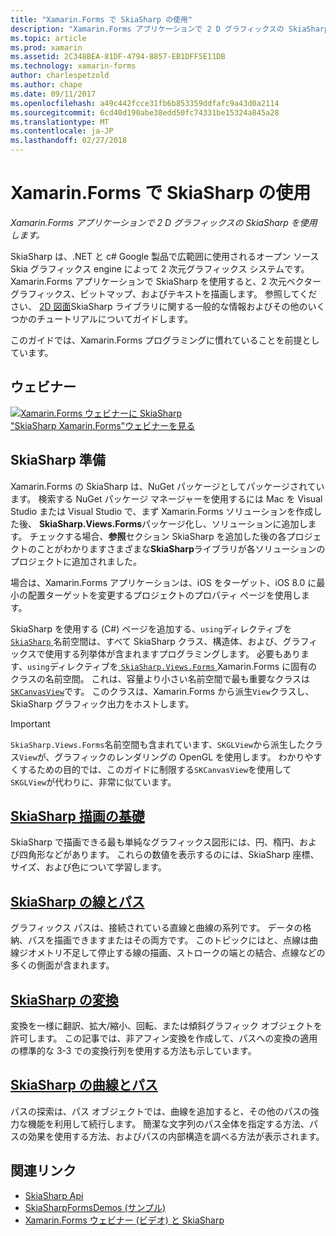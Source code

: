 ```yaml
---
title: "Xamarin.Forms で SkiaSharp の使用"
description: "Xamarin.Forms アプリケーションで 2 D グラフィックスの SkiaSharp を使用します。"
ms.topic: article
ms.prod: xamarin
ms.assetid: 2C348BEA-81DF-4794-8857-EB1DFF5E11DB
ms.technology: xamarin-forms
author: charlespetzold
ms.author: chape
ms.date: 09/11/2017
ms.openlocfilehash: a49c442fcce31fb6b853359ddfafc9a43d0a2114
ms.sourcegitcommit: 6cd40d190abe38edd50fc74331be15324a845a28
ms.translationtype: MT
ms.contentlocale: ja-JP
ms.lasthandoff: 02/27/2018
---
```

# <a name="using-skiasharp-in-xamarinforms"></a>Xamarin.Forms で SkiaSharp の使用

_Xamarin.Forms アプリケーションで 2 D グラフィックスの SkiaSharp を使用します。_

SkiaSharp は、.NET と c# Google 製品で広範囲に使用されるオープン ソース Skia グラフィックス engine によって 2 次元グラフィックス システムです。 Xamarin.Forms アプリケーションで SkiaSharp を使用すると、2 次元ベクター グラフィックス、ビットマップ、およびテキストを描画します。 参照してください、 [2D 図面](~/graphics-games/skiasharp/index.md)SkiaSharp ライブラリに関する一般的な情報およびその他のいくつかのチュートリアルについてガイドします。

このガイドでは、Xamarin.Forms プログラミングに慣れていることを前提としています。

## <a name="webinar"></a>ウェビナー

[![](images/skiasharpwebinarscreen.png "Xamarin.Forms ウェビナーに SkiaSharp")](https://channel9.msdn.com/Events/Xamarin/Xamarin-University-Presents-Webinar-Series/SkiaSharp-Graphics-for-XamarinForms)  
["SkiaSharp Xamarin.Forms"ウェビナーを見る](https://channel9.msdn.com/Events/Xamarin/Xamarin-University-Presents-Webinar-Series/SkiaSharp-Graphics-for-XamarinForms)

## <a name="skiasharp-preliminaries"></a>SkiaSharp 準備

Xamarin.Forms の SkiaSharp は、NuGet パッケージとしてパッケージされています。 検索する NuGet パッケージ マネージャーを使用するには Mac を Visual Studio または Visual Studio で、まず Xamarin.Forms ソリューションを作成した後、 **SkiaSharp.Views.Forms**パッケージ化し、ソリューションに追加します。 チェックする場合、**参照**セクション SkiaSharp を追加した後の各プロジェクトのことがわかりますさまざまな**SkiaSharp**ライブラリが各ソリューションのプロジェクトに追加されました。

場合は、Xamarin.Forms アプリケーションは、iOS をターゲット、iOS 8.0 に最小の配置ターゲットを変更するプロジェクトのプロパティ ページを使用します。

SkiaSharp を使用する (C#) ページを追加する、`using`ディレクティブを[ `SkiaSharp` ](https://developer.xamarin.com/api/namespace/SkiaSharp/)名前空間は、すべて SkiaSharp クラス、構造体、および、グラフィックスで使用する列挙体が含まれますプログラミングします。 必要もあります、`using`ディレクティブを[ `SkiaSharp.Views.Forms` ](https://developer.xamarin.com/api/namespace/SkiaSharp.Views.Forms/) Xamarin.Forms に固有のクラスの名前空間。 これは、容量より小さい名前空間で最も重要なクラスは[ `SKCanvasView`](https://developer.xamarin.com/api/type/SkiaSharp.Views.Forms.SKCanvasView/)です。 このクラスは、Xamarin.Forms から派生`View`クラスし、SkiaSharp グラフィック出力をホストします。

> [!IMPORTANT]
> `SkiaSharp.Views.Forms`名前空間も含まれています、`SKGLView`から派生したクラス`View`が、グラフィックのレンダリングの OpenGL を使用します。 わかりやすくするための目的では、このガイドに制限する`SKCanvasView`を使用して`SKGLView`が代わりに、非常に似ています。

## <a name="skiasharp-drawing-basicsbasicsindexmd"></a>[SkiaSharp 描画の基礎](basics/index.md)

SkiaSharp で描画できる最も単純なグラフィックス図形には、円、楕円、および四角形などがあります。 これらの数値を表示するのには、SkiaSharp 座標、サイズ、および色について学習します。

## <a name="skiasharp-lines-and-pathspathsindexmd"></a>[SkiaSharp の線とパス](paths/index.md)

グラフィックス パスは、接続されている直線と曲線の系列です。 データの格納、パスを描画できますまたはその両方です。 このトピックにはと、点線は曲線ジオメトリ不足して停止する線の描画、ストロークの端との結合、点線などの多くの側面が含まれます。

## <a name="skiasharp-transformstransformsindexmd"></a>[SkiaSharp の変換](transforms/index.md)

変換を一様に翻訳、拡大/縮小、回転、または傾斜グラフィック オブジェクトを許可します。 この記事では、非アフィン変換を作成して、パスへの変換の適用の標準的な 3-3 での変換行列を使用する方法も示しています。

## <a name="skiasharp-curves-and-pathscurvesindexmd"></a>[SkiaSharp の曲線とパス](curves/index.md)

パスの探索は、パス オブジェクトでは、曲線を追加すると、その他のパスの強力な機能を利用して続行します。 簡潔な文字列のパス全体を指定する方法、パスの効果を使用する方法、およびパスの内部構造を調べる方法が表示されます。


## <a name="related-links"></a>関連リンク

- [SkiaSharp Api](https://developer.xamarin.com/api/root/SkiaSharp/)
- [SkiaSharpFormsDemos (サンプル)](https://developer.xamarin.com/samples/xamarin-forms/SkiaSharpForms/SkiaSharpFormsDemos/)
- [Xamarin.Forms ウェビナー (ビデオ) と SkiaSharp](https://channel9.msdn.com/Events/Xamarin/Xamarin-University-Presents-Webinar-Series/SkiaSharp-Graphics-for-XamarinForms)
